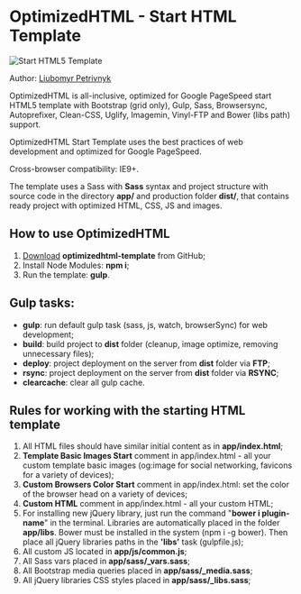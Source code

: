 # OptimizedHTML - Start HTML Template

![Start HTML5 Template](https://github.com/ukrainian199/OptimizedHTML/blob/master/app/img/preview.jpg)

<p>Author: <a href="https://www.facebook.com/profile.php?id=100005683967607" target="_blank">Liubomyr Petrivnyk</a> </p>

<p>OptimizedHTML is all-inclusive, optimized for Google PageSpeed start HTML5 template with Bootstrap (grid only), Gulp, Sass, Browsersync, Autoprefixer, Clean-CSS, Uglify, Imagemin, Vinyl-FTP and Bower (libs path) support.</p>

<p>OptimizedHTML Start Template uses the best practices of web development and optimized for Google PageSpeed.</p>

<p>Cross-browser compatibility: IE9+.</p>

<p>The template uses a Sass with <strong>Sass</strong> syntax and project structure with source code in the directory <strong>app/</strong> and production folder <strong>dist/</strong>, that contains ready project with optimized HTML, CSS, JS and images.</p>

<h2>How to use OptimizedHTML</h2>

<ol>
<li><a href="https://github.com/ukrainian199/OptimizedHTML/archive/master.zip">Download</a> <strong>optimizedhtml-template</strong> from GitHub;</li>
<li>Install Node Modules: <strong>npm i</strong>;</li>
<li>Run the template: <strong>gulp</strong>.</li>
</ol> 

<h2>Gulp tasks:</h2>

<ul>
<li><strong>gulp</strong>: run default gulp task (sass, js, watch, browserSync) for web development;</li>
<li><strong>build</strong>: build project to <strong>dist</strong> folder (cleanup, image optimize, removing unnecessary files);</li>
<li><strong>deploy</strong>: project deployment on the server from <strong>dist</strong> folder via <strong>FTP</strong>;</li>
<li><strong>rsync</strong>: project deployment on the server from <strong>dist</strong> folder via <strong>RSYNC</strong>;</li>
<li><strong>clearcache</strong>: clear all gulp cache.</li>
</ul>

<h2>Rules for working with the starting HTML template</h2>

<ol>
<li>All HTML files should have similar initial content as in <strong>app/index.html</strong>;</li>
<li><strong>Template Basic Images Start</strong> comment in app/index.html - all your custom template basic images (og:image for social networking, favicons for a variety of devices);</li>
<li><strong>Custom Browsers Color Start</strong> comment in app/index.html: set the color of the browser head on a variety of devices;</li>
<li><strong>Custom HTML</strong> comment in app/index.html - all your custom HTML;</li>
<li>For installing new jQuery library, just run the command "<strong>bower i plugin-name</strong>" in the terminal. Libraries are automatically placed in the folder <strong>app/libs</strong>. Bower must be installed in the system (npm i -g bower). Then place all jQuery libraries paths in the <strong>'libs'</strong> task (gulpfile.js);</li>
<li>All custom JS located in <strong>app/js/common.js</strong>;</li>
<li>All Sass vars placed in <strong>app/sass/_vars.sass</strong>;</li>
<li>All Bootstrap media queries placed in <strong>app/sass/_media.sass</strong>;</li>
<li>All jQuery libraries CSS styles placed in <strong>app/sass/_libs.sass</strong>;</li>
</ol>
